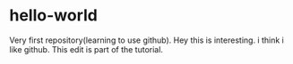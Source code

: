 # hello-world
Very first repository(learning to use github).
Hey this is interesting. i think i like github.
This edit is part of the tutorial.

